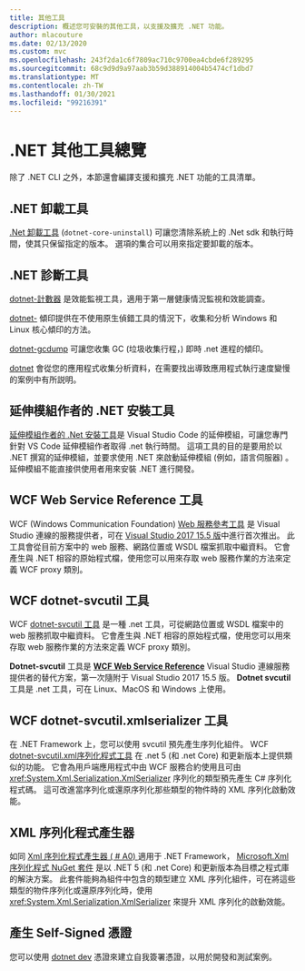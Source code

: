 ```yaml
---
title: 其他工具
description: 概述您可安裝的其他工具，以支援及擴充 .NET 功能。
author: mlacouture
ms.date: 02/13/2020
ms.custom: mvc
ms.openlocfilehash: 243f2da1c6f7809ac710c9700ea4cbde6f289295
ms.sourcegitcommit: 68c9d9d9a97aab3b59d388914004b5474cf1dbd7
ms.translationtype: MT
ms.contentlocale: zh-TW
ms.lasthandoff: 01/30/2021
ms.locfileid: "99216391"
---
```

# <a name="net-additional-tools-overview"></a>.NET 其他工具總覽

除了 .NET CLI 之外，本節還會編譯支援和擴充 .NET 功能的工具清單。

## <a name="net-uninstall-tool"></a>.NET 卸載工具

[.Net 卸載工具](https://github.com/dotnet/cli-lab/releases) (`dotnet-core-uninstall`) 可讓您清除系統上的 .Net sdk 和執行時間，使其只保留指定的版本。 選項的集合可以用來指定要卸載的版本。

## <a name="net-diagnostic-tools"></a>.NET 診斷工具

[dotnet-計數器](../diagnostics/dotnet-counters.md) 是效能監視工具，適用于第一層健康情況監視和效能調查。

[dotnet-](../diagnostics/dotnet-dump.md) 傾印提供在不使用原生偵錯工具的情況下，收集和分析 Windows 和 Linux 核心傾印的方法。

[dotnet-gcdump](../diagnostics/dotnet-gcdump.md) 可讓您收集 GC (垃圾收集行程，) 即時 .net 進程的傾印。

[dotnet](../diagnostics/dotnet-trace.md) 會從您的應用程式收集分析資料，在需要找出導致應用程式執行速度變慢的案例中有所説明。

## <a name="net-install-tool-for-extension-authors"></a>延伸模組作者的 .NET 安裝工具

[延伸模組作者的 .Net 安裝工具](https://github.com/dotnet/vscode-dotnet-runtime)是 Visual Studio Code 的延伸模組，可讓您專門針對 VS Code 延伸模組作者取得 .net 執行時間。 這項工具的目的是要用於以 .NET 撰寫的延伸模組，並要求使用 .NET 來啟動延伸模組 (例如，語言伺服器) 。 延伸模組不能直接供使用者用來安裝 .NET 進行開發。

## <a name="wcf-web-service-reference-tool"></a>WCF Web Service Reference 工具

WCF (Windows Communication Foundation) [Web 服務參考工具](wcf-web-service-reference-guide.md) 是 Visual Studio 連線的服務提供者，可在 [Visual Studio 2017 15.5 版](/visualstudio/releasenotes/vs2017-relnotes-v15.5#WCFTools)中進行首次推出。 此工具會從目前方案中的 web 服務、網路位置或 WSDL 檔案抓取中繼資料。 它會產生與 .NET 相容的原始程式檔，使用您可以用來存取 web 服務作業的方法來定義 WCF proxy 類別。

## <a name="wcf-dotnet-svcutil-tool"></a>WCF dotnet-svcutil 工具

WCF [dotnet-svcutil 工具](dotnet-svcutil-guide.md) 是一種 .net 工具，可從網路位置或 WSDL 檔案中的 web 服務抓取中繼資料。 它會產生與 .NET 相容的原始程式檔，使用您可以用來存取 web 服務作業的方法來定義 WCF proxy 類別。

**Dotnet-svcutil** 工具是 [**WCF Web Service Reference**](wcf-web-service-reference-guide.md) Visual Studio 連線服務提供者的替代方案，第一次隨附于 Visual Studio 2017 15.5 版。 **Dotnet svcutil** 工具是 .net 工具，可在 Linux、MacOS 和 Windows 上使用。

## <a name="wcf-dotnet-svcutilxmlserializer-tool"></a>WCF dotnet-svcutil.xmlserializer 工具

在 .NET Framework 上，您可以使用 svcutil 預先產生序列化組件。 WCF [dotnet-svcutil.xml序列化程式工具](dotnet-svcutil.xmlserializer-guide.md) 在 .net 5 (和 .net Core) 和更新版本上提供類似的功能。 它會為用戶端應用程式中由 WCF 服務合約使用且可由 <xref:System.Xml.Serialization.XmlSerializer> 序列化的類型預先產生 C# 序列化程式碼。 這可改進當序列化或還原序列化那些類型的物件時的 XML 序列化啟動效能。

## <a name="xml-serializer-generator"></a>XML 序列化程式產生器

如同 [Xml 序列化程式產生器 ( # A0) ](../../standard/serialization/xml-serializer-generator-tool-sgen-exe.md) 適用于 .NET Framework， [Microsoft.Xml序列化程式 NuGet 套件](https://www.nuget.org/packages/Microsoft.XmlSerializer.Generator) 是以 .NET 5 (和 .net Core) 和更新版本為目標之程式庫的解決方案。 此套件能夠為組件中包含的類型建立 XML 序列化組件，可在將這些類型的物件序列化或還原序列化時，使用 <xref:System.Xml.Serialization.XmlSerializer> 來提升 XML 序列化的啟動效能。

## <a name="generating-self-signed-certificates"></a>產生 Self-Signed 憑證

您可以使用 [dotnet dev](self-signed-certificates-guide.md) 憑證來建立自我簽署憑證，以用於開發和測試案例。
